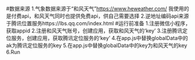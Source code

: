 #数据来源
1.气象数据来源于“和风天气”https://www.heweather.com/
  我使用的是付费api，和风天气同时也提供免费api，供自己需要选择
2.逆地址编码api来源于腾讯位置服务https://lbs.qq.com/index.html
#运行前准备
1.注册微信小程序，获取appid
2.注册和风天气账号，创建应用，获取和风天气的‘key’
3.注册腾讯定位服务，创建应用，获取腾讯定位服务的‘key’
4.在app.js中替换globalData中的ak为腾讯定位服务的key
5.在app.js中替换globalData中的key为和风天气的key
6.Run
